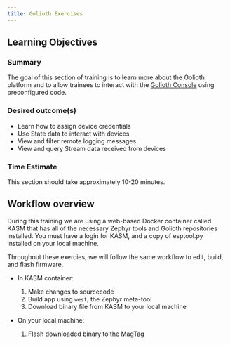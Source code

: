 ```yaml
---
title: Golioth Exercises
---
```

## Learning Objectives

### Summary
The goal of this section of training is to learn more about the Golioth platform and to allow trainees to interact with the [Golioth Console](https://console.golioth.io) using preconfigured code. 

### Desired outcome(s)
* Learn how to assign device credentials
* Use State data to interact with devices
* View and filter remote logging messages
* View and query Stream data received from devices

### Time Estimate
This section should take approximately 10-20 minutes.

## Workflow overview

During this training we are using a web-based Docker container called KASM that
has all of the necessary Zephyr tools and Golioth repositories installed. You
must have a login for KASM, and a copy of esptool.py installed on your local
machine.

Throughout these exercies, we will follow the same workflow to edit, build, and
flash firmware.

* In KASM container:

    1. Make changes to sourcecode
    2. Build app using `west`, the Zephyr meta-tool
    3. Download binary file from KASM to your local machine

* On your local machine:

    1. Flash downloaded binary to the MagTag
